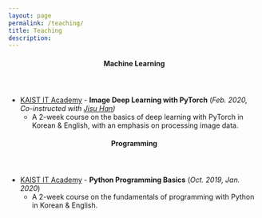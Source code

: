 ```yaml
---
layout: page
permalink: /teaching/
title: Teaching
description:
---
```


<header class="pub-heading">
	<h4>Machine Learning</h4>
</header>

* [KAIST IT Academy](https://ita.kaist.ac.kr/) - **Image Deep Learning with PyTorch** (*Feb. 2020, Co-instructed with [Jisu Han](linkedin.com/in/jisuhan))*
  * A 2-week course on the basics of deep learning with PyTorch in Korean & English, with an emphasis on processing image data.

<header class="pub-heading">
	<h4>Programming</h4>
</header>

* [KAIST IT Academy](https://ita.kaist.ac.kr/) - **Python Programming Basics** (*Oct. 2019, Jan. 2020*)
  * A 2-week course on the fundamentals of programming with Python in Korean & English.